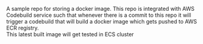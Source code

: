 A sample repo for storing a docker image. 
This repo is integrated with AWS Codebuild service such that whenever there is a commit to this repo it will trigger a codebuild that will build a docker image which gets pushed to AWS ECR registry.   
This latest built image will get tested in ECS cluster
